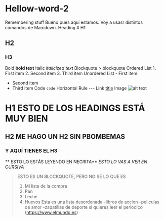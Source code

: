 # Hellow-word-2
Remembering stuff
Bueno pues aquí estamos. Voy a usasr distintos comandos de Marcdown. 
Heading 	# H1
## H2
### H3
Bold 	**bold text**
Italic 	*italicized text*
Blockquote 	> blockquote
Ordered List 	1. First item
2. Second item
3. Third item
Unordered List 	- First item
- Second item
- Third item
Code 	`code`
Horizontal Rule 	---
Link 	[title](https://www.example.com)
Image 	![alt text](image.jpg)
# H1 ESTO DE LOS HEADINGS ESTÁ MUY BIEN
## H2 ME HAGO UN H2 SIN PBOMBEMAS
### Y AQUÍ TIENES EL H3
** ESTO LO ESTÁS LEYENDO EN NEGRITA**
*ESTO LO VAS A VER EN CURSIVA*
> ESTO ES UN BLOCKQUOTE, PERO NO SE LO QUE ES
> 1. Mi lista de la compra
> 2. Pan
> 3. Leche
> 4. Huevos
> Esta es una lista desordenada
> -libros de accion
> -peliculas de amor
> -zapatillas de deporte
> si quieres leer el periodico (https://www.elmundo.es)
